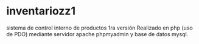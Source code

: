 # inventariozz1
sistema de control interno de productos 1ra versión
Realizado en php (uso de PDO) mediante servidor apache phpmyadmin y base de datos mysql.
